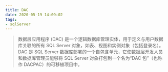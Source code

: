 ```yaml
---
title: DAC
date: 2020-05-19 14:09:02
tags:
- sqlServer
---
```

> 数据层应用程序 (DAC) 是一个逻辑数据库管理实体，用于定义与用户数据库关联的所有 SQL Server 对象，如表、视图和实例对象（包括登录名）。 DAC 是 SQL Server 数据库部署的一个自包含单元，它使数据层开发人员和数据库管理员能够将 SQL Server 对象打包到一个名为“DAC 包”（也称作 DACPAC）的可移植项目中。